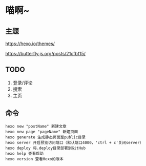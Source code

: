 # 喵啊~

## 主题

https://hexo.io/themes/

https://butterfly.js.org/posts/21cfbf15/

## TODO

1. 登录/评论
2. 搜索
3. 主页

## 命令

```shell
hexo new "postName" 新建文章
hexo new page "pageName" 新建页面
hexo generate 生成静态页面至public目录
hexo server 开启预览访问端口（默认端口4000，'ctrl + c'关闭server）
hexo deploy 将.deploy目录部署到GitHub
hexo help 查看帮助
hexo version 查看Hexo的版本
```
